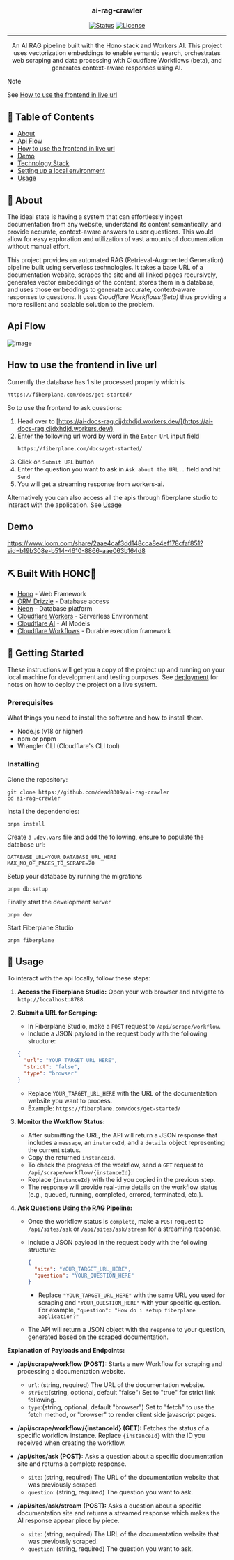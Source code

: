 <h3 align="center">ai-rag-crawler</h3>

<div align="center">

[![Status](https://img.shields.io/badge/status-active-success.svg)]()
[![License](https://img.shields.io/badge/license-MIT-blue.svg)](LICENSE.md)

</div>

---

<p align="center"> An AI RAG pipeline built with the Hono stack and Workers AI. This project uses vectorization embeddings to enable semantic search, orchestrates web scraping and data processing with Cloudflare Workflows (beta), and generates context-aware responses using AI.
    <br>
</p>

> [!NOTE]
>
> See [How to use the frontend in live url](#how-to-use-the-frontend-in-live-url)

## 📝 Table of Contents

- [About](#about)
- [Api Flow](#api-flow)
- [How to use the frontend in live url](#how-to-use-the-frontend-in-live-url)
- [Demo](#demo)
- [Technology Stack](#tech_stack)
- [Setting up a local environment](#getting_started)
- [Usage](#usage)

## 🧐 About <a name = "about"></a>

The ideal state is having a system that can effortlessly ingest documentation from any website, understand its content semantically, and provide accurate, context-aware answers to user questions. This would allow for easy exploration and utilization of vast amounts of documentation without manual effort.

This project provides an automated RAG (Retrieval-Augmented Generation) pipeline built using serverless technologies. It takes a base URL of a documentation website, scrapes the site and all linked pages recursively, generates vector embeddings of the content, stores them in a database, and uses those embeddings to generate accurate, context-aware responses to questions. It uses _Cloudflare Workflows(Beta)_ thus providing a more resilient and scalable solution to the problem.

## Api Flow

![image](https://github.com/user-attachments/assets/4012f9a4-550a-4881-a644-e42ae9d5fc31)

## How to use the frontend in live url

Currently the database has 1 site processed properly which is
```
https://fiberplane.com/docs/get-started/
```
So to use the frontend to ask questions:

1. Head over to [https://ai-docs-rag.cjjdxhdjd.workers.dev/](https://ai-docs-rag.cjjdxhdjd.workers.dev/)
2. Enter the following url word by word in the `Enter Url` input field
   ```
   https://fiberplane.com/docs/get-started/
   ```
3. Click on `Submit URL` button
4. Enter the question you want to ask in `Ask about the URL..` field and hit `Send`
5. You will get a streaming response from workers-ai.

Alternatively you can also access all the apis through fiberplane studio to interact with the application. See [Usage](#usage)


## Demo

https://www.loom.com/share/2aae4caf3dd148cca8e4ef178cfaf851?sid=b19b308e-b514-4610-8866-aae063b164d8


## ⛏️ Built With HONC🪿<a name = "tech_stack"></a>

- [Hono](https://hono.dev/) - Web Framework
- [ORM Drizzle](https://orm.drizzle.team/) - Database access
- [Neon](https://neon.tech/) - Database platform
- [Cloudflare Workers](https://workers.cloudflare.com/) - Serverless Environment
- [Cloudflare AI](https://www.cloudflare.com/products/ai/) - AI Models
- [Cloudflare Workflows](https://developers.cloudflare.com/workers/configuration/workflows/) - Durable execution framework

## 🏁 Getting Started <a name = "getting_started"></a>

These instructions will get you a copy of the project up and running on your local machine for development
and testing purposes. See [deployment](#deployment) for notes on how to deploy the project on a live system.

### Prerequisites

What things you need to install the software and how to install them.

- Node.js (v18 or higher)
- npm or pnpm
- Wrangler CLI (Cloudflare's CLI tool)

### Installing

Clone the repository:

```
git clone https://github.com/dead8309/ai-rag-crawler
cd ai-rag-crawler
```

Install the dependencies:

```
pnpm install
```

Create a `.dev.vars` file and add the following, ensure to populate the database url:

```
DATABASE_URL=YOUR_DATABASE_URL_HERE
MAX_NO_OF_PAGES_TO_SCRAPE=20
```

Setup your database by running the migrations

```
pnpm db:setup
```

Finally start the development server

```
pnpm dev
```

Start Fiberplane Studio

```
pnpm fiberplane
```

## 🎈 Usage <a name="usage"></a>

To interact with the api locally, follow these steps:

1.  **Access the Fiberplane Studio:** Open your web browser and navigate to `http://localhost:8788`.

2.  **Submit a URL for Scraping:**

    - In Fiberplane Studio, make a `POST` request to `/api/scrape/workflow`.
    - Include a JSON payload in the request body with the following structure:

    ```json
    {
      "url": "YOUR_TARGET_URL_HERE",
      "strict": "false",
      "type": "browser"
    }
    ```

    - Replace `YOUR_TARGET_URL_HERE` with the URL of the documentation website you want to process.
    - Example: `https://fiberplane.com/docs/get-started/`

3.  **Monitor the Workflow Status:**

    - After submitting the URL, the API will return a JSON response that includes a `message`, an `instanceId`, and a `details` object representing the current status.
    - Copy the returned `instanceId`.
    - To check the progress of the workflow, send a `GET` request to `/api/scrape/workflow/{instanceId}`.
    - Replace `{instanceId}` with the id you copied in the previous step.
    - The response will provide real-time details on the workflow status (e.g., queued, running, completed, errored, terminated, etc.).

4.  **Ask Questions Using the RAG Pipeline:**

    - Once the workflow status is `complete`, make a `POST` request to `/api/sites/ask` or `/api/sites/ask/stream` for a streaming response.
    - Include a JSON payload in the request body with the following structure:

      ```json
      {
        "site": "YOUR_TARGET_URL_HERE",
        "question": "YOUR_QUESTION_HERE"
      }
      ```

      - Replace `"YOUR_TARGET_URL_HERE"` with the same URL you used for scraping and `"YOUR_QUESTION_HERE"` with your specific question. For example, `"question": "How do i setup fiberplane application?"`

    - The API will return a JSON object with the `response` to your question, generated based on the scraped documentation.

**Explanation of Payloads and Endpoints:**

- **/api/scrape/workflow (POST):** Starts a new Workflow for scraping and processing a documentation website.

  - `url`: (string, required) The URL of the documentation website.
  - `strict`:(string, optional, default "false") Set to "true" for strict link following.
  - `type`:(string, optional, default "browser") Set to "fetch" to use the fetch method, or "browser" to render client side javascript pages.

- **/api/scrape/workflow/{instanceId} (GET):** Fetches the status of a specific workflow instance. Replace `{instanceId}` with the ID you received when creating the workflow.

- **/api/sites/ask (POST):** Asks a question about a specific documentation site and returns a complete response.

  - `site`: (string, required) The URL of the documentation website that was previously scraped.
  - `question`: (string, required) The question you want to ask.

- **/api/sites/ask/stream (POST):** Asks a question about a specific documentation site and returns a streamed response which makes the AI response appear piece by piece.
  - `site`: (string, required) The URL of the documentation website that was previously scraped.
  - `question`: (string, required) The question you want to ask.
